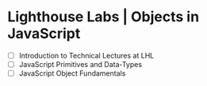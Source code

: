 # Lighthouse Labs | Objects in JavaScript

- [ ] Introduction to Technical Lectures at LHL
- [ ] JavaScript Primitives and Data-Types
- [ ] JavaScript Object Fundamentals
